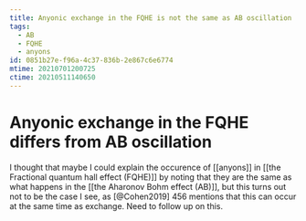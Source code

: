 ```yaml
---
title: Anyonic exchange in the FQHE is not the same as AB oscillation
tags:
  - AB
  - FQHE
  - anyons
id: 0851b27e-f96a-4c37-836b-2e867c6e6774
mtime: 20210701200725
ctime: 20210511140650
---
```


# Anyonic exchange in the FQHE differs from AB oscillation

I thought that maybe I could explain the occurence of [[anyons]] in [[the Fractional quantum hall effect (FQHE)]] by noting that they are the same as what happens in the  [[the Aharonov Bohm effect (AB)]], but this turns out not to be the case I see, as [@Cohen2019] 456 mentions that this can occur at the same time as exchange. Need to follow up on this.
